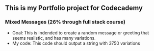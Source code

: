 
## This is my Portfolio project for Codecademy
### Mixed Messages (26% through full stack course)
+ Goal: This is indended to create a random message or greeting that seems realistic, and has many variations.
+ My code: This code should output a string with 3750 variations
